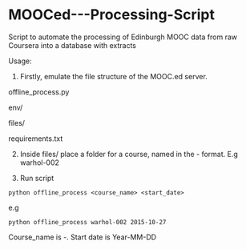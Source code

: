 # MOOCed---Processing-Script
Script to automate the processing of Edinburgh MOOC data from raw Coursera into a database with extracts

Usage:

1. Firstly, emulate the file structure of the MOOC.ed server.

  offline_process.py
  
  env/
  
  files/
  
  requirements.txt

2. Inside files/ place a folder for a course, named in the <course>-<iteration> format. E.g warhol-002

3. Run script

`python offline_process <course_name> <start_date>`

e.g

`python offline_process warhol-002 2015-10-27`

Course_name is <course>-<iteration>. Start date is Year-MM-DD

